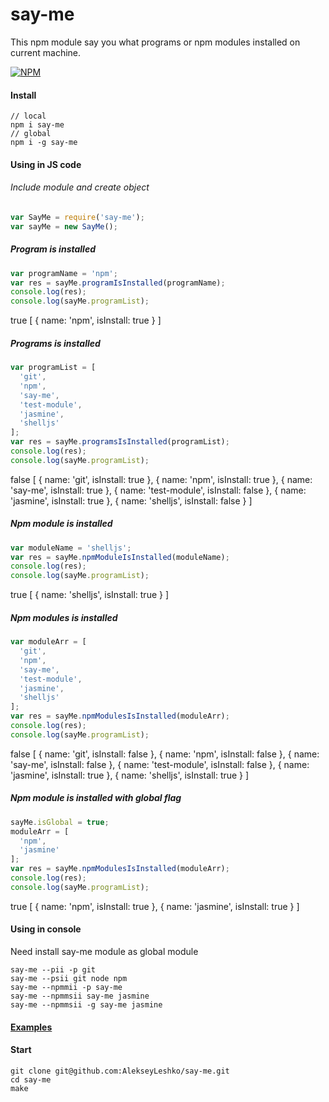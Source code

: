 say-me
======
This npm module say you what programs or npm modules installed on current machine.

[![NPM](https://nodei.co/npm/say-me.png?downloads=true&downloadRank=true&stars=true)](https://nodei.co/npm/say-me/)

#### Install
```
// local
npm i say-me
// global
npm i -g say-me
```

#### Using in JS code
###### Include module and create object
```javascript
var SayMe = require('say-me');
var sayMe = new SayMe();
```

##### Program is installed
```javascript
var programName = 'npm';
var res = sayMe.programIsInstalled(programName);
console.log(res);
console.log(sayMe.programList);
```

>
true
[ { name: 'npm', isInstall: true } ]

##### Programs is installed
```javascript
var programList = [
  'git',
  'npm',
  'say-me',
  'test-module',
  'jasmine',
  'shelljs'
];
var res = sayMe.programsIsInstalled(programList);
console.log(res);
console.log(sayMe.programList);
```

>
false
[ { name: 'git', isInstall: true },
  { name: 'npm', isInstall: true },
  { name: 'say-me', isInstall: true },
  { name: 'test-module', isInstall: false },
  { name: 'jasmine', isInstall: true },
  { name: 'shelljs', isInstall: false } ]

##### Npm module is installed
```javascript
var moduleName = 'shelljs';
var res = sayMe.npmModuleIsInstalled(moduleName);
console.log(res);
console.log(sayMe.programList);
```

>
true
[ { name: 'shelljs', isInstall: true } ]

##### Npm modules is installed
```javascript
var moduleArr = [
  'git',
  'npm',
  'say-me',
  'test-module',
  'jasmine',
  'shelljs'
];
var res = sayMe.npmModulesIsInstalled(moduleArr);
console.log(res);
console.log(sayMe.programList);
```

>
false
[ { name: 'git', isInstall: false },
  { name: 'npm', isInstall: false },
  { name: 'say-me', isInstall: false },
  { name: 'test-module', isInstall: false },
  { name: 'jasmine', isInstall: true },
  { name: 'shelljs', isInstall: true } ]

##### Npm module is installed with global flag
```javascript
sayMe.isGlobal = true;
moduleArr = [
  'npm',
  'jasmine'
];
var res = sayMe.npmModulesIsInstalled(moduleArr);
console.log(res);
console.log(sayMe.programList);
```

>
true
[ { name: 'npm', isInstall: true },
  { name: 'jasmine', isInstall: true } ]

#### Using in console
Need install say-me module as global module
```
say-me --pii -p git
say-me --psii git node npm
say-me --npmmii -p say-me
say-me --npmmsii say-me jasmine
say-me --npmmsii -g say-me jasmine
```

#### [Examples](https://github.com/AlekseyLeshko/say-me/tree/master/example)


#### Start
```
git clone git@github.com:AlekseyLeshko/say-me.git
cd say-me
make
```
